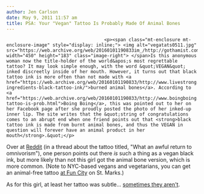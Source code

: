 ```yaml
---
author: Jen Carlson
date: May 9, 2011 11:57 am
title: PSA: Your "Vegan" Tattoo Is Probably Made Of Animal Bones
---
```


	
										<p><span class="mt-enclosure mt-enclosure-image" style="display: inline;"> <img alt="vegatats0511.jpg" src="https://web.archive.org/web/20160101190833im_/http://gothamist.com/attachments/arts_jen/vegatats0511.jpg" width="450" height="183" class="image-right"> </span>Is this anonymous woman now the title-holder of the world&apos;s most regrettable tattoo? It may look simple enough, with the word &quot;VEGAN&quot; inked discreetly inside of her mouth. However, it turns out that black tattoo ink is more often than not made with <a href="https://web.archive.org/web/20160101190833/http://www.livestrong.com/article/128493-ingredients-black-tattoo-ink/">burned animal bones</a>. According to <a href="https://web.archive.org/web/20160101190833/http://www.boingboing.net/2011/05/07/vegan-tattoo-is-prob.html">Boing Boing</a>, this was pointed out to her on her Facebook page after she proudly posted the photo of her inked-up inner lip. The site writes that the &quot;string of congratulations comes to an abrupt end when one friend points out that <strong>black tattoo ink is made from burnt animal bones, and thus the VEGAN in question will forever have an animal product in her mouth</strong>.&quot;</p>

<p>Over at <a href="https://web.archive.org/web/20160101190833/http://www.reddit.com/r/reddit.com/comments/h5qqf/what_an_awful_return_to_omnivorism/">Reddit</a> (in a thread about the tattoo titled, &quot;What an awful return to omnivorism&quot;), one person points out there <em>is</em> such a thing as a vegan black ink, but more likely than not this girl got the animal bone version, which is more common. (Note to NYC-based vegans and vegetarians, you can get an animal-free tattoo <a href="https://web.archive.org/web/20160101190833/http://planetgreen.discovery.com/food-health/vegan-ecofriendly-tattoo-bradstevens.html">at Fun City</a> on St. Marks.)</p>

<p>As for this girl, at least her tattoo was subtle... <a href="https://web.archive.org/web/20160101190833/http://www.jinxiboo.com/storage/VeganChin2.jpg">sometimes they aren&apos;t</a>.</p>					
										
									
				